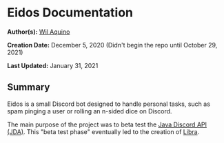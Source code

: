# Eidos Documentation

**Author(s):** <medium><a href='https://github.com/pentagramswheel'>Wil Aquino</a></medium>

**Creation Date:** December 5, 2020 (Didn't begin the repo until October 29, 2021)

**Last Updated:** January 31, 2021




## Summary
Eidos is a small Discord bot designed to handle personal tasks, such as spam pinging a user or rolling an n-sided dice on Discord.

The main purpose of the project was to beta test the <medium><a href='https://github.com/DV8FromTheWorld/JDA'>Java Discord API (JDA)</a></medium>. This "beta test phase" eventually led to the creation of <medium><a href='https://github.com/pentagramswheel/libra'>Libra</a></medium>.
